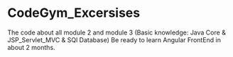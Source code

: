 # CodeGym_Excersises
The code about all module 2 and module 3 (Basic knowledge: Java Core & JSP_Servlet_MVC & SQl Database)
Be ready to learn Angular FrontEnd in about 2 months. 
